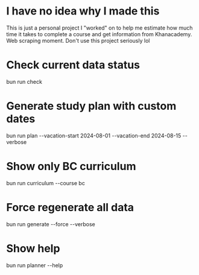 # I have no idea why I made this
This is just a personal project I "worked" on to help me estimate how much time it takes to complete a course and get information from Khanacademy. Web scraping moment. Don't use this project seriously lol

# Check current data status
bun run check

# Generate study plan with custom dates
bun run plan --vacation-start 2024-08-01 --vacation-end 2024-08-15 --verbose

# Show only BC curriculum
bun run curriculum --course bc

# Force regenerate all data
bun run generate --force --verbose

# Show help
bun run planner --help